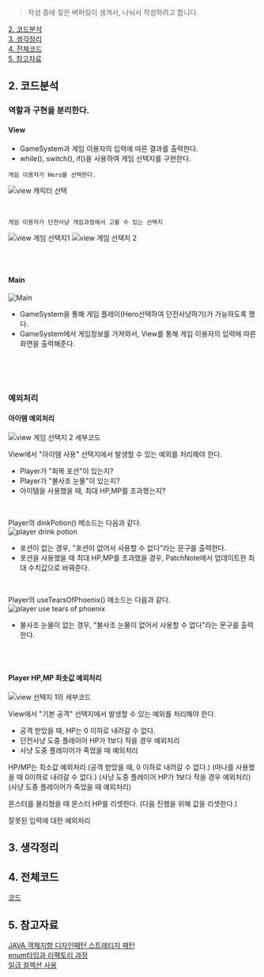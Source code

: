 > 작성 중에 잦은 버퍼링이 생겨서, 나눠서 작성하려고 합니다.

[2. 코드분석](#2-코드분석) <br>
[3. 생각정리](#3-생각정리) <br>
[4. 전체코드](#4-전체코드) <br>
[5. 참고자료](#5-참고자료) <br>

## 2. 코드분석
### 역할과 구현을 분리한다.
#### View 
+ GameSystem과 게임 이용자의 입력에 따른 결과를 출력한다. 
+ while(), switch(), if()을 사용하여 게임 선택지를 구현한다.

`게임 이용자가 Hero를 선택한다.` <br>

![view 캐릭터 선택](https://user-images.githubusercontent.com/57389368/217841796-0591165f-805e-44f3-bc98-78093ab2c270.png) <br>

<br>

`게임 이용자가 던전사냥 게임과정에서 고를 수 있는 선택지`  <br>

![view 게임 선택지1](https://user-images.githubusercontent.com/57389368/217852341-f88ed3e5-8d68-4eb5-9894-7af73087ea03.png)
![view 게임 선택지 2](https://user-images.githubusercontent.com/57389368/217852518-c48e4937-f144-4c30-9784-f4488a7ae543.png)

<br><br>

#### Main
![Main](https://user-images.githubusercontent.com/57389368/217857016-433d0938-1f8e-4036-a36e-dec722faee88.png) <br>
+ GameSystem을 통해 게임 플레이(Hero선택하여 던전사냥하기)가 가능하도록 했다.
+ GameSystem에서 게임정보를 가져와서, View를 통해 게임 이용자의 입력에 따른 화면을 출력해준다.

<br><br><br>

### 예외처리
#### 아이템 예외처리
![view 게임 선택지 2 세부코드](https://user-images.githubusercontent.com/57389368/217858107-74a52905-6a61-4d84-98e2-99f270ef6da7.png) <br>

View에서 "아이템 사용" 선택지에서 발생할 수 있는 예외를 처리해야 한다.
+ Player가 "회복 포션"이 있는지?
+ Player가 "불사조 눈물"이 있는지?
+ 아이템을 사용했을 때, 최대 HP,MP를 초과했는지?

<br>

Player의 dinkPotion() 메소드는 다음과 같다. <br>
![player drink potion](https://user-images.githubusercontent.com/57389368/217858798-3cd78311-3485-408b-a148-d55c4c41f8f2.png) <br>
+ 포션이 없는 경우, "포션이 없어서 사용할 수 없다"라는 문구를 출력한다.
+ 포션을 사용했을 때 최대 HP,MP를 초과했을 경우, PatchNote에서 업데이트한 최대 수치값으로 바꿔준다.

<br>

Player의 useTearsOfPhoenix() 메소드는 다음과 같다. <br>
![player use tears of phoenix](https://user-images.githubusercontent.com/57389368/217861481-3ddb8ee5-944e-4d39-a624-fea49374de77.png) <br>
+ 불사조 눈물이 없는 경우, "불사조 눈물이 없어서 사용할 수 없다"라는 문구를 출력한다.

<br><br>

#### Player HP,MP 최솟값 예외처리
![view 선택지 1의 세부코드](https://user-images.githubusercontent.com/57389368/217862967-ff0b9c1e-1bb9-42b8-b2f9-09bd5aa3fb39.png)

View에서 "기본 공격" 선택지에서 발생할 수 있는 예외를 처리해야 한다.
+ 공격 받았을 때, HP는 0 이하로 내려갈 수 없다.
+ 던전사냥 도중 플레이어 HP가 1보다 작을 경우 예외처리
+ 사냥 도중 플레이어가 죽었을 때 예외처리

HP/MP는 최소값 예외처리 
(공격 받았을 때, 0 이하로 내려갈 수 없다.)
(마나를 사용했을 때 0이하로 내려갈 수 없다.)
(사냥 도중 플레이어 HP가 1보다 작을 경우 예외처리)
(사냥 도중 플레이어가 죽었을 때 예외처리)



몬스터를 물리쳤을 때 몬스터 HP를 리셋한다.
(다음 진행을 위해 값을 리셋한다.)

잘못된 입력에 대한 예외처리

 
## 3. 생각정리

## 4. 전체코드
[코드](https://github.com/Kim-Gyuri/JavaConsoleProject/tree/master/src/console/adventure)

## 5. 참고자료
[JAVA 객체지향 디자인패턴 스트래티지 패턴](https://m.blog.naver.com/1ilsang/221119257326) <br>
[enum타입과 리팩토리 과정](https://jojoldu.tistory.com/73) <br>
[일급 컬렉션 사용](https://jojoldu.tistory.com/412)
